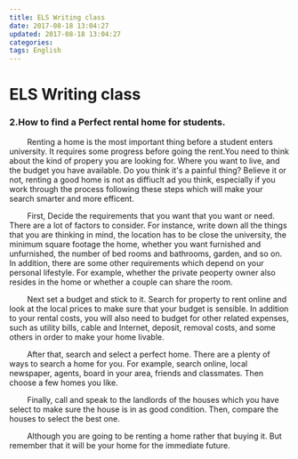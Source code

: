 ```yaml
---
title: ELS Writing class
date: 2017-08-18 13:04:27
updated: 2017-08-18 13:04:27
categories:
tags: English
---
```

# ELS Writing class

### 2.How to find a Perfect rental home for students.

&emsp;&emsp;  Renting a home is the most important thing before a student enters university. It requires some progress before going the rent.You need to think about the kind of propery you are looking for. Where you want to live, and the budget you have available. Do you think it's a painful thing? Believe it or not, renting a good home is not as diffiuclt ad you think, especially if you work through the process following these steps which will make your search smarter and more efficent.  
 <!-- more -->
&emsp;&emsp;  First, Decide the requirements that you want that you want or need. There are a lot of factors to consider. For instance, write down all the things that you are thinking in mind, the location has to be close the university, the minimum square footage the home, whether you want furnished and unfurnished, the number of bed rooms and bathrooms, garden, and so on. In addition, there are some other requirements which depend on your personal lifestyle. For example, whether the private peoperty owner also resides in the home or whether a couple can share the room.  

&emsp;&emsp; Next set a budget and stick to it. Search for property to rent online and look at the local prices to make sure that your budget is sensible. In addition to your rental costs, you will also need to budget for other related expenses, such as utility bills, cable and Internet, deposit, removal costs, and some others in order to make your home livable.  

&emsp;&emsp;  After that, search and select a perfect home. There are a plenty of ways to search a home for you. For example, search online, local newspaper, agents, board in your area, friends and classmates. Then choose a few homes you like.  

&emsp;&emsp; Finally, call and speak to the landlords of the houses which you have select to make sure the house is in as good condition. Then, compare the houses to select the best one.  

&emsp;&emsp;   Although you are going to be renting a home rather that buying it. But remember that it will be your home for the immediate future.
